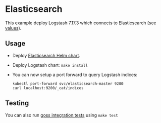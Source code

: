 # Elasticsearch

This example deploy Logstash 7.17.3 which connects to Elasticsearch (see
[values][]).


## Usage

* Deploy [Elasticsearch Helm chart][].

* Deploy Logstash chart: `make install`

* You can now setup a port forward to query Logstash indices:

  ```
  kubectl port-forward svc/elasticsearch-master 9200
  curl localhost:9200/_cat/indices
  ```


## Testing

You can also run [goss integration tests][] using `make test`


[elasticsearch helm chart]: https://github.com/elastic/helm-charts/tree/7.17/elasticsearch/examples/default/
[goss integration tests]: https://github.com/elastic/helm-charts/tree/7.17/logstash/examples/elasticsearch/test/goss.yaml
[values]: https://github.com/elastic/helm-charts/tree/7.17/logstash/examples/elasticsearch/values.yaml
